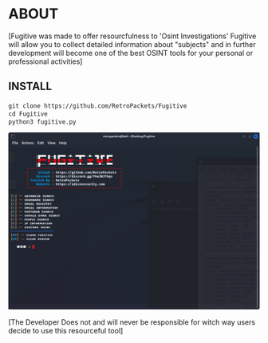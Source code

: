 # ABOUT

[Fugitive was made to offer resourcfulness to 'Osint Investigations' Fugitive will allow you to collect detailed information about "subjects" and in further development will become one of the best OSINT tools for your personal or professional activities] 


## INSTALL
```
git clone https://github.com/RetroPackets/Fugitive
cd Fugitive
python3 fugitive.py
```
![Fugitive - Disaplay](./img/display.png "Fugitive Terminal Display")

[The Developer Does not and will never be responsible for witch way users decide to use this resourceful tool]
